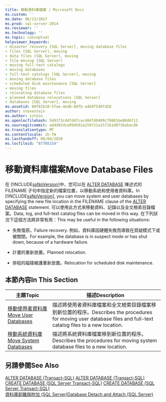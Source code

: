 ```yaml
---
title: 移動資料庫檔案 | Microsoft Docs
ms.custom: ''
ms.date: 06/13/2017
ms.prod: sql-server-2014
ms.reviewer: ''
ms.technology: ''
ms.topic: conceptual
helpviewer_keywords:
- disaster recovery [SQL Server], moving database files
- files [SQL Server], moving
- data files [SQL Server], moving
- file moving [SQL Server]
- moving full-text catalogs
- moving databases
- full-text catalogs [SQL Server], moving
- moving database files
- scheduled disk maintenance [SQL Server]
- moving files
- relocating database files
- planned database relocations [SQL Server]
- databases [SQL Server], moving
ms.assetid: 89f01b10-5fae-4ed8-b0fb-a4b9f540fd28
author: stevestein
ms.author: sstein
ms.openlocfilehash: 5491f3c4dfd47cac4047d0409c78001be80d6f13
ms.sourcegitcommit: ad4d92dce894592a259721a1571b1d8736abacdb
ms.translationtype: MT
ms.contentlocale: zh-TW
ms.lasthandoff: 08/04/2020
ms.locfileid: "87705154"
---
```

# <a name="move-database-files"></a><span data-ttu-id="d3256-102">移動資料庫檔案</span><span class="sxs-lookup"><span data-stu-id="d3256-102">Move Database Files</span></span>
  <span data-ttu-id="d3256-103">在 [!INCLUDE[ssNoVersion](../../includes/ssnoversion-md.md)]中，您可以在 [ALTER DATABASE](/sql/t-sql/statements/alter-database-transact-sql) 陳述式的 FILENAME 子句中指定新的檔案位置，以移動系統和使用者資料庫。</span><span class="sxs-lookup"><span data-stu-id="d3256-103">In [!INCLUDE[ssNoVersion](../../includes/ssnoversion-md.md)], you can move system and user databases by specifying the new file location in the FILENAME clause of the [ALTER DATABASE](/sql/t-sql/statements/alter-database-transact-sql) statement.</span></span> <span data-ttu-id="d3256-104">可以使用此方式來移動資料、記錄以及全文檢索目錄檔案。</span><span class="sxs-lookup"><span data-stu-id="d3256-104">Data, log, and full-text catalog files can be moved in this way.</span></span> <span data-ttu-id="d3256-105">在下列狀況下這個方法將非常有用：</span><span class="sxs-lookup"><span data-stu-id="d3256-105">This may be useful in the following situations:</span></span>  
  
-   <span data-ttu-id="d3256-106">失敗復原。</span><span class="sxs-lookup"><span data-stu-id="d3256-106">Failure recovery.</span></span> <span data-ttu-id="d3256-107">例如，資料庫因硬體失敗而導致在質疑模式下或被關閉。</span><span class="sxs-lookup"><span data-stu-id="d3256-107">For example, the database is in suspect mode or has shut down, because of a hardware failure.</span></span>  
  
-   <span data-ttu-id="d3256-108">計畫的重新放置。</span><span class="sxs-lookup"><span data-stu-id="d3256-108">Planned relocation.</span></span>  
  
-   <span data-ttu-id="d3256-109">排程的磁碟維護重新放置。</span><span class="sxs-lookup"><span data-stu-id="d3256-109">Relocation for scheduled disk maintenance.</span></span>  
  
## <a name="in-this-section"></a><span data-ttu-id="d3256-110">本節內容</span><span class="sxs-lookup"><span data-stu-id="d3256-110">In This Section</span></span>  
  
|<span data-ttu-id="d3256-111">主題</span><span class="sxs-lookup"><span data-stu-id="d3256-111">Topic</span></span>|<span data-ttu-id="d3256-112">描述</span><span class="sxs-lookup"><span data-stu-id="d3256-112">Description</span></span>|  
|-----------|-----------------|  
|[<span data-ttu-id="d3256-113">移動使用者資料庫</span><span class="sxs-lookup"><span data-stu-id="d3256-113">Move User Databases</span></span>](move-user-databases.md)|<span data-ttu-id="d3256-114">描述將使用者資料庫檔案和全文檢索目錄檔案移到新位置的程序。</span><span class="sxs-lookup"><span data-stu-id="d3256-114">Describes the procedures for moving user database files and full-text catalog files to a new location.</span></span>|  
|[<span data-ttu-id="d3256-115">移動系統資料庫</span><span class="sxs-lookup"><span data-stu-id="d3256-115">Move System Databases</span></span>](system-databases.md)|<span data-ttu-id="d3256-116">描述將系統資料庫檔案移到新位置的程序。</span><span class="sxs-lookup"><span data-stu-id="d3256-116">Describes the procedures for moving system database files to a new location.</span></span>|  
  
## <a name="see-also"></a><span data-ttu-id="d3256-117">另請參閱</span><span class="sxs-lookup"><span data-stu-id="d3256-117">See Also</span></span>  
 <span data-ttu-id="d3256-118">[ALTER DATABASE &#40;Transact-SQL&#41;](/sql/t-sql/statements/alter-database-transact-sql) </span><span class="sxs-lookup"><span data-stu-id="d3256-118">[ALTER DATABASE &#40;Transact-SQL&#41;](/sql/t-sql/statements/alter-database-transact-sql) </span></span>  
 <span data-ttu-id="d3256-119">[CREATE DATABASE &#40;SQL Server Transact-SQL&#41;](/sql/t-sql/statements/create-database-sql-server-transact-sql) </span><span class="sxs-lookup"><span data-stu-id="d3256-119">[CREATE DATABASE &#40;SQL Server Transact-SQL&#41;](/sql/t-sql/statements/create-database-sql-server-transact-sql) </span></span>  
 [<span data-ttu-id="d3256-120">資料庫卸離與附加 &#40;SQL Server&#41;</span><span class="sxs-lookup"><span data-stu-id="d3256-120">Database Detach and Attach &#40;SQL Server&#41;</span></span>](database-detach-and-attach-sql-server.md)  
  
  
